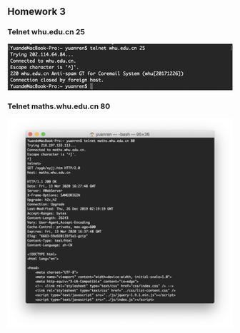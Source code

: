 ## Homework 3

### Telnet whu.edu.cn 25

![homework3_telnet25](https://github.com/sumAllie/distributedNetwork/blob/master/Homework/homework3/homework3_telnet25.png)

### Telnet maths.whu.edu.cn 80

![homework3_telnet80](https://github.com/sumAllie/distributedNetwork/blob/master/Homework/homework3/homework3_telnet80.png)

















